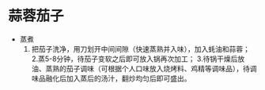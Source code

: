 # 蒜蓉茄子
+ 蒸煮
  1. 把茄子洗净，用刀划开中间间隙（快速蒸熟并入味），加入蚝油和蒜蓉；
  2.蒸5-8分钟，待茄子变软之后即可放入锅再次加工；
  3.待锅干燥后放油、蒸熟的茄子调味（可根据个人口味放入烧烤料、鸡精等调味品），待调味品融化后加入蒸后的汤汁，翻炒均匀后即可盛出。
